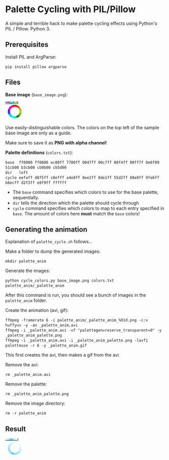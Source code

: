 # Palette Cycling with PIL/Pillow

A simple and terrible hack to make palette cycling effects using Python's PIL / Pillow. Python 3.

## Prerequisites
Install PIL and ArgParse:
```
pip install pillow argparse
```

## Files
**Base image** (`base_image.png`):

![Base image](base_image.png)

Use easily-distinguishable colors. The colors on the top left of the sample base image are only as a guide.

Make sure to save it as **PNG with alpha channel**!

**Palette definitions** (`colors.txt`):
```
base  ff0000 ff0086 ec00ff 7700ff 0047ff 00c7ff 00f4ff 00ff7f 0e6f09 51cb00 b3cb00 cb9b00 cb5d00
dir   left
cycle eefaff d8f5ff c0efff a4e8ff 8ee2ff 8de1ff 55d2ff 88e0ff 9fe6ff b6ecff d2f3ff e8f9ff ffffff
```
* The `base` command specifies which colors to use for the base palette, sequentially.
* `dir` tells the direction which the palette should cycle through
* `cycle` command specifies which colors to map to each entry specified in `base`. The amount of colors here **must** match the `base` colors!

## Generating the animation
Explanation of `palette_cycle.sh` follows...

Make a folder to dump the generated images:
```
mkdir palette_anim
```

Generate the images:
```
python cycle_colors.py base_image.png colors.txt palette_anim/_palette_anim
```
After this command is run, you should see a bunch of images in the `palette_anim` folder.

Create the animation (avi, gif):
```
ffmpeg -framerate 6 -i palette_anim/_palette_anim_%01d.png -c:v huffyuv -y -an _palette_anim.avi
ffmpeg -i _palette_anim.avi -vf "palettegen=reserve_transparent=0" -y _palette_anim_palette.png
ffmpeg -i _palette_anim.avi -i _palette_anim_palette.png -lavfi paletteuse -r 6 -y _palette_anim.gif
```
This first creates the avi, then makes a gif from the avi.

Remove the avi:
```
rm _palette_anim.avi
```

Remove the palette:
```
rm _palette_anim_palette.png
```

Remove the image directory:
```
rm -r palette_anim
```

## Result
![Palette cycle](_palette_anim.gif)
